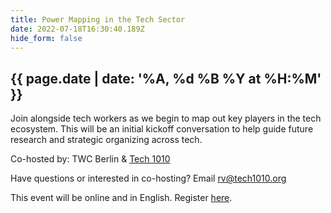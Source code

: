 ```yaml
---
title: Power Mapping in the Tech Sector
date: 2022-07-18T16:30:40.189Z
hide_form: false
---
```

## {{ page.date | date: '%A, %d %B %Y at %H:%M' }}

Join alongside tech workers as we begin to map out key players in the tech ecosystem. This will be an initial kickoff conversation to help guide future research and strategic organizing across tech.

Co-hosted by: TWC Berlin & [Tech 1010](https://www.techworkersunion-1010.org/)

Have questions or interested in co-hosting? Email rv@tech1010.org

This event will be online and in English. Register [here](https://us06web.zoom.us/meeting/register/tZIvc-GtqTkiGNOOVlfczNJt_z-3_0-UYcjx).